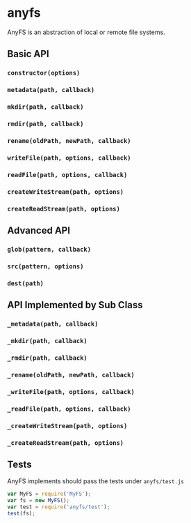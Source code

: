 # anyfs

AnyFS is an abstraction of local or remote file systems.

## Basic API

### `constructor(options)`

### `metadata(path, callback)`

### `mkdir(path, callback)`

### `rmdir(path, callback)`

### `rename(oldPath, newPath, callback)`

### `writeFile(path, options, callback)`

### `readFile(path, options, callback)`

### `createWriteStream(path, options)`

### `createReadStream(path, options)`

## Advanced API

### `glob(pattern, callback)`

### `src(pattern, options)`

### `dest(path)`

## API Implemented by Sub Class

### `_metadata(path, callback)`

### `_mkdir(path, callback)`

### `_rmdir(path, callback)`

### `_rename(oldPath, newPath, callback)`

### `_writeFile(path, options, callback)`

### `_readFile(path, options, callback)`

### `_createWriteStream(path, options)`

### `_createReadStream(path, options)`

## Tests

AnyFS implements should pass the tests under `anyfs/test.js`

```js
var MyFS = require('MyFS');
var fs = new MyFS();
var test = require('anyfs/test');
test(fs);
```